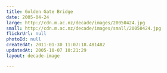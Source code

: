 ```yaml
---
title: Golden Gate Bridge
date: 2005-04-24
large: http://cdn.m.ac.nz/decade/images/20050424.jpg
small: http://cdn.m.ac.nz/decade/images/small/20050424.jpg
flickrUrl: null
photoId: null
createdAt: 2011-01-30 11:07:18.481482
updatedAt: 2005-10-07 10:21:29
layout: decade-image

---
```


